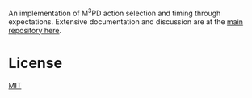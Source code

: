 An implementation of M<sup>3</sup>PD action selection and timing through expectations. Extensive documentation and discussion are at the [main repository here](https://github.com/rharel/m3pd-example-couples-therapy/wiki#the-m3pd-framework).

# License
[MIT](LICENSE.txt)
